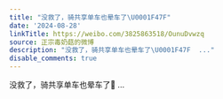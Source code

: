 ```yaml
---
title: "没救了，骑共享单车也晕车了\U0001F47F"
date: '2024-08-28'
linkTitle: https://weibo.com/3825863518/OunuDvwzq
source: 正宗毒奶菇的微博
description: "没救了，骑共享单车也晕车了\U0001F47F  ..."
disable_comments: true
---
```

没救了，骑共享单车也晕车了👿  ...